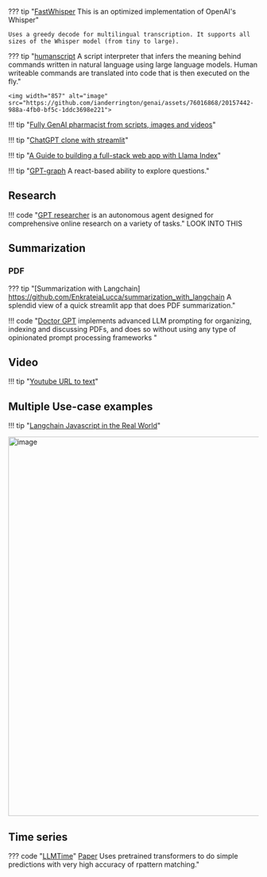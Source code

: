 ??? tip "[FastWhisper](https://github.com/FamousDirector/FastWhisper) This is an optimized implementation of OpenAI's Whisper" 

    Uses a greedy decode for multilingual transcription. It supports all sizes of the Whisper model (from tiny to large).
    

??? tip "[humanscript](https://github.com/lukechilds/humanscript) A script interpreter that infers the meaning behind commands written in natural language using large language models. Human writeable commands are translated into code that is then executed on the fly."
    
    <img width="857" alt="image" src="https://github.com/ianderrington/genai/assets/76016868/20157442-988a-4fb0-bf5c-1ddc3698e221">

  
!!! tip "[Fully GenAI pharmacist from scripts, images and videos](https://github.com/kennethleungty/Generative-AI-Pharmacist)"

!!! tip "[ChatGPT clone with streamlit](https://docs.streamlit.io/knowledge-base/tutorials/build-conversational-apps)"

!!! tip "[A Guide to building a full-stack web app with Llama Index](https://gpt-index.readthedocs.io/en/latest/end_to_end_tutorials/apps/fullstack_app_guide.html)"

!!! tip "[GPT-graph](https://github.com/m-elbably/gpt-graph) A react-based ability to explore questions."

## Research 

!!! code "[GPT researcher](https://github.com/assafelovic/gpt-researcher) is an autonomous agent designed for comprehensive online research on a variety of tasks."
    LOOK INTO THIS

## Summarization

### PDF 

??? tip "[Summarization with Langchain] https://github.com/EnkrateiaLucca/summarization_with_langchain A splendid view of a quick streamlit app that does PDF summarization."

!!! code "[Doctor GPT](https://github.com/FeatureBaseDB/DoctorGPT) implements advanced LLM prompting for organizing, indexing and discussing PDFs, and does so without using any type of opinionated prompt processing frameworks "

## Video 

!!! tip "[Youtube URL to text](https://github.com/kyegomez/youtubeURL-to-text)"

## Multiple Use-case examples

!!! tip "[Langchain Javascript in the Real World](https://github.com/amalshehu/langchain-js-realworld)"



<img width="764" alt="image" src="https://github.com/ianderrington/genai/assets/76016868/35f863fe-0c55-4645-ac40-7d0512113ea9">

## Time series

??? code "[LLMTime](https://github.com/ngruver/llmtime)"
    [Paper](https://arxiv.org/pdf/2310.07820.pdf) Uses pretrained transformers to do simple predictions with very high accuracy of rpattern matching."
